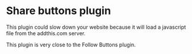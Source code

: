 Share buttons plugin
===

This plugin could slow down your website because it will load a javascript file from the addthis.com server.

This plugin is very close to the Follow Buttons plugin.